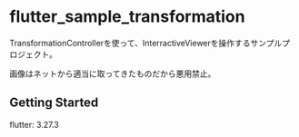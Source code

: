 # flutter_sample_transformation

TransformationControllerを使って、InterractiveViewerを操作するサンプルプロジェクト。

画像はネットから適当に取ってきたものだから悪用禁止。

## Getting Started

flutter: 3.27.3